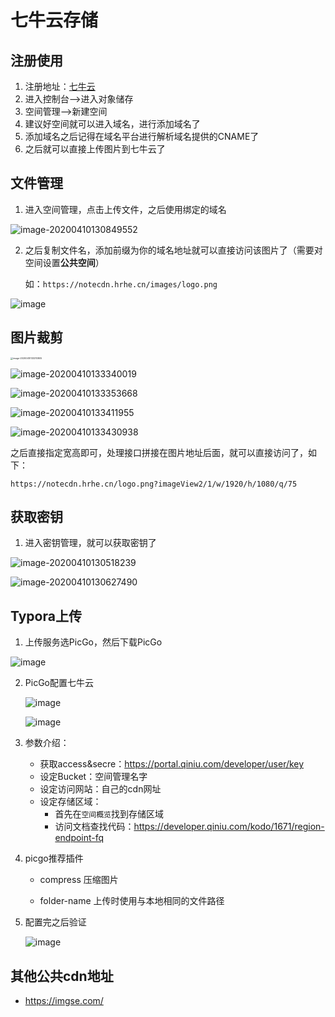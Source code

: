 # 七牛云存储

## 注册使用

1. 注册地址：[七牛云](https://portal.qiniu.com/signup)
2. 进入控制台-->进入对象储存
3. 空间管理-->新建空间
4. 建议好空间就可以进入域名，进行添加域名了
5. 添加域名之后记得在域名平台进行解析域名提供的CNAME了
6. 之后就可以直接上传图片到七牛云了

## 文件管理

1. 进入空间管理，点击上传文件，之后使用绑定的域名

![image-20200410130849552](https://notecdn.hrhe.cn/images/七牛云cdn加速图片_03.png)

2. 之后复制文件名，添加前缀为你的域名地址就可以直接访问该图片了（需要对空间设置**公共空间**）

   如：`https://notecdn.hrhe.cn/images/logo.png`

![image](https://notecdn.hrhe.cn/images/七牛云cdn加速图片_09.png)

## 图片裁剪

<img src="https://notecdn.hrhe.cn/images/七牛云cdn加速图片_04.png" alt="image-20200410133310805" style="zoom:25%;" />

![image-20200410133340019](https://notecdn.hrhe.cn/images/七牛云cdn加速图片_05.png)

![image-20200410133353668](https://notecdn.hrhe.cn/images/七牛云cdn加速图片_06.png)

![image-20200410133411955](https://notecdn.hrhe.cn/images/七牛云cdn加速图片_07.png)

![image-20200410133430938](https://notecdn.hrhe.cn/images/七牛云cdn加速图片_08.png)

之后直接指定宽高即可，处理接口拼接在图片地址后面，就可以直接访问了，如下：

`https://notecdn.hrhe.cn/logo.png?imageView2/1/w/1920/h/1080/q/75`

## 获取密钥

1. 进入密钥管理，就可以获取密钥了

![image-20200410130518239](https://notecdn.hrhe.cn/images/七牛云cdn加速图片_01.png)

![image-20200410130627490](https://notecdn.hrhe.cn/images/七牛云cdn加速图片_02.png)



## Typora上传

1. 上传服务选PicGo，然后下载PicGo

![image](https://s21.ax1x.com/2024/08/12/pApMNSx.png)

2. PicGo配置七牛云

   ![image](https://s21.ax1x.com/2024/08/12/pApM0mD.png)

   ![image](https://s21.ax1x.com/2024/08/12/pApMgpt.png)

3. 参数介绍：

   * 获取access&secre：https://portal.qiniu.com/developer/user/key
   * 设定Bucket：空间管理名字
   * 设定访问网站：自己的cdn网址
   * 设定存储区域：
     * 首先在`空间概览`找到存储区域
     * 访问文档查找代码：https://developer.qiniu.com/kodo/1671/region-endpoint-fq

4. picgo推荐插件

   * compress 压缩图片

   * folder-name 上传时使用与本地相同的文件路径

   

5. 配置完之后验证

   ![image](https://s21.ax1x.com/2024/08/12/pApQruT.png)




## 其他公共cdn地址

* https://imgse.com/

